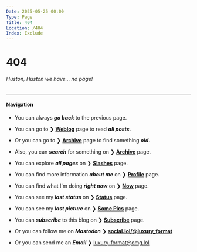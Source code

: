 ```yaml
---
Date: 2025-05-25 00:00
Type: Page
Title: 404
Location: /404
Index: Exclude
---
```


# 404

###### Huston, Huston we have... no page!

---

#### <i class="fa-solid fa-compass"></i> Navigation 

- <i class="fa-solid fa-circle-left"></i> You can always ***go back*** to the previous page.

- <i class="fa-solid fa-newspaper"></i> You can go to ❯ [**Weblog**](/) page to read ***all posts***.

- <i class="fa-solid fa-box-archive"></i> Or you can go to ❯ [**Archive**](/archive) page to find something ***old***.

- <i class="fa-solid fa-magnifying-glass"></i> Also, you can ***search*** for something on ❯ [**Archive**](/archive) page.

- <i class="fa-solid fa-copy"></i> You can explore ***all pages*** on ❯ [**Slashes**](/slashesh) page.

- <i class="fa-solid fa-circle-user"></i> You can find more information ***about me*** on ❯ [**Profile**](/profile) page.

- <i class="fa-solid fa-clock"></i> You can find what I'm doing ***right now*** on ❯ [**Now**](/now) page.

- <i class="fa-solid fa-comment-dots"></i> You can see my ***last status*** on ❯ [**Status**](/status) page.

- <i class="fa-solid fa-image"></i> You can see my ***last picture*** on ❯ [**Some Pics**](/some-pics) page.

- <i class="fa-solid fa-person-circle-check"></i> You can ***subscribe*** to this blog on ❯ [**Subscribe**](/subscribe) page.

- <i class="fa-brands fa-mastodon"></i> Or you can follow me on ***Mastodon*** ❯ [**social.lol/@luxury_format**](https://social.lol/@luxury_format)

- <i class="fa-solid fa-envelope"></i> Or you can send me an ***Email*** ❯ [luxury-format@omg.lol](mailto:luxury-format@omg.lol)
